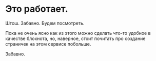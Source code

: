 # Это работает.
Штош. Забавно. Будем посмотреть.

Пока не очень ясно как из этого можно сделать что-то удобное в качестве блокнота, но, наверное, стоит почитать про создание страничек на этом сервисе побольше.

Забавно.

